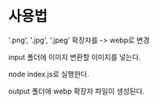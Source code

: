 # 사용법

'.png', '.jpg', '.jpeg' 확장자를 -> webp로 변경

input 폴더에 이미지 변환할 이미지를 넣는다.

node index.js로 실행한다.

output 폴더에 webp 확장자 파일이 생성된다.
